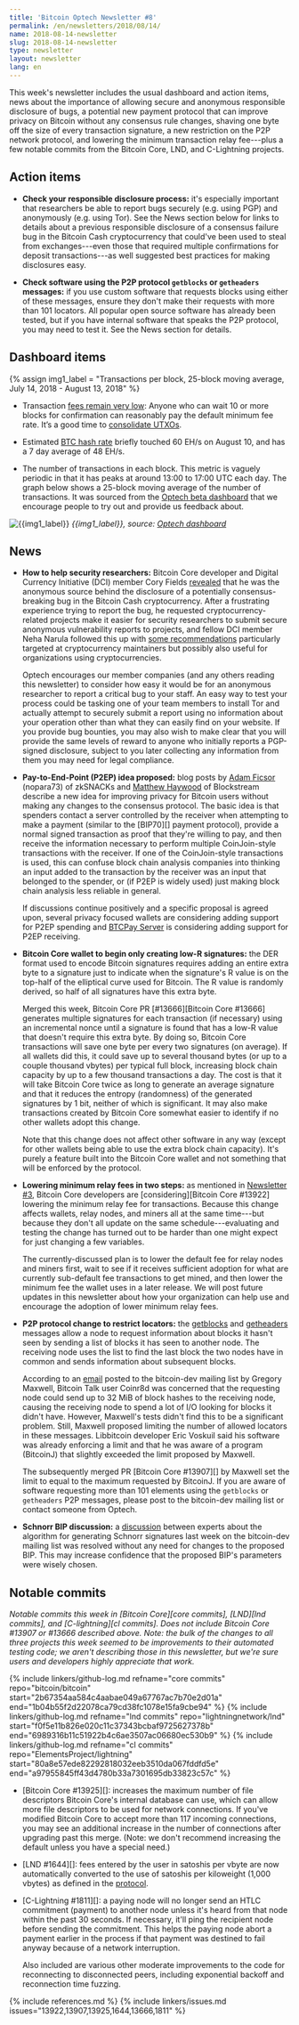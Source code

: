 ```yaml
---
title: 'Bitcoin Optech Newsletter #8'
permalink: /en/newsletters/2018/08/14/
name: 2018-08-14-newsletter
slug: 2018-08-14-newsletter
type: newsletter
layout: newsletter
lang: en
---
```

This week's newsletter includes the usual dashboard and action items,
news about the importance of allowing secure and anonymous responsible
disclosure of bugs, a potential new payment protocol that can improve
privacy on Bitcoin without any consensus rule changes, shaving one byte
off the size of every transaction signature, a new restriction on the P2P
network protocol, and lowering the minimum transaction relay fee---plus
a few notable commits from the Bitcoin Core, LND, and C-Lightning
projects.

## Action items

- **Check your responsible disclosure process:** it's especially
  important that researchers be able to report bugs securely (e.g. using
  PGP) and anonymously (e.g. using Tor).  See the News section below for
  links to details about a previous responsible disclosure of a consensus
  failure bug in the Bitcoin Cash cryptocurrency that could've been used
  to steal from exchanges---even those that required multiple
  confirmations for deposit transactions---as well suggested best
  practices for making disclosures easy.

- **Check software using the P2P protocol `getblocks` or `getheaders` messages:**
  if you use custom software that requests blocks using
  either of these messages, ensure they don't make their requests with
  more than 101 locators.  All popular open source software has already
  been tested, but if you have internal software that speaks the P2P
  protocol, you may need to test it.  See the News section for details.

## Dashboard items

{% assign img1_label = "Transactions per block, 25-block moving average, July 14, 2018 - August 13, 2018" %}

- Transaction [fees remain very low][fee metrics]: Anyone who can wait 10 or
more blocks for confirmation can reasonably pay the default minimum fee rate.
It’s a good time to [consolidate UTXOs][consolidate info].

- Estimated [BTC hash rate][btc hash rate] briefly touched 60 EH/s on August 10, and has a 7 day average of 48 EH/s.

- The number of transactions in each block. This metric is vaguely periodic in that it has peaks at around 13:00 to 17:00 UTC each
day. The graph below shows a 25-block moving average of the number of transactions. It was sourced from the
[Optech beta dashboard][periodic txn data] that we encourage people to try out and provide us feedback about.

![{{img1_label}}](/img/posts/transactions-spikes.png)
*{{img1_label}},
source: [Optech dashboard][periodic txn data]*

## News

- **How to help security researchers:** Bitcoin Core developer and Digital Currency Initiative (DCI) member Cory
  Fields [revealed][fields post] that he was the anonymous source behind
  the disclosure of a potentially consensus-breaking bug in the Bitcoin
  Cash cryptocurrency.  After a frustrating experience trying to report
  the bug, he requested cryptocurrency-related projects make it easier
  for security researchers to submit secure anonymous vulnerability
  reports to projects, and fellow DCI member Neha Narula followed this
  up with [some recommendations][narula recs] particularly targeted at
  cryptocurrency maintainers but possibly also useful for organizations
  using cryptocurrencies.


    Optech encourages our member companies (and any others reading this
    newsletter) to consider how easy it would be for an anonymous
    researcher to report a critical bug to your staff.  An easy way to
    test your process could be tasking one of your team members to
    install Tor and actually attempt to securely submit a report using
    no information about your operation other than what they can easily
    find on your website.  If you provide bug bounties, you may also
    wish to make clear that you will provide the same levels of reward
    to anyone who initially reports a PGP-signed disclosure, subject to
    you later collecting any information from them you may need for legal
    compliance.

- **Pay-to-End-Point (P2EP) idea proposed:** blog posts by [Adam
  Ficsor][nopara73 p2ep] (nopara73) of zkSNACKs and [Matthew
  Haywood][blockstream p2ep] of Blockstream describe a new idea for
  improving privacy for Bitcoin users without making any changes to the
  consensus protocol.  The basic idea is that spenders contact a server
  controlled by the receiver when attempting to make a payment (similar
  to the [BIP70][] payment protocol), provide a normal signed
  transaction as proof that they're willing to pay, and then receive the
  information necessary to perform multiple CoinJoin-style transactions
  with the receiver.  If one of the CoinJoin-style transactions is used,
  this can confuse block chain analysis companies into thinking an input
  added to the transaction by the receiver was an input that belonged to
  the spender, or (if P2EP is widely used) just making block chain
  analysis less reliable in general.

    If discussions continue positively and a specific proposal is agreed
    upon, several privacy focused wallets are considering adding support
    for P2EP spending and [BTCPay
    Server](https://github.com/btcpayserver/btcpayserver) is considering
    adding support for P2EP receiving.

- **Bitcoin Core wallet to begin only creating low-R signatures:**
  the DER format used to encode Bitcoin signatures
  requires adding an entire extra byte to a signature just to indicate
  when the signature's R value is on the top-half of
  the elliptical curve used for Bitcoin.  The R value is randomly
  derived, so half of all signatures have this extra byte.

    Merged this week, Bitcoin Core PR [#13666][Bitcoin Core #13666] generates multiple signatures for
    each transaction (if necessary) using an incremental nonce until a
    signature is found that has a low-R value that doesn't require this
    extra byte.  By doing so, Bitcoin Core transactions will save one
    byte per every two signatures (on average).  If all wallets did
    this, it could save up to several thousand bytes (or up to a couple
    thousand vbytes) per typical full block, increasing block chain
    capacity by up to a few thousand transactions a day.  The cost is
    that it will take Bitcoin Core twice as long to generate an average
    signature and that it reduces the entropy (randomness) of the
    generated signatures by 1 bit, neither of which is significant.  It
    may also make transactions created by Bitcoin Core somewhat easier
    to identify if no other wallets adopt this change.

    Note that this change does not affect other software in any way
    (except for other wallets being able to use the extra block chain
    capacity).  It's purely a feature built into the Bitcoin Core wallet
    and not something that will be enforced by the protocol.

- **Lowering minimum relay fees in two steps:** as mentioned in
  [Newsletter #3][news3 lower relay], Bitcoin Core developers are
  [considering][Bitcoin Core #13922] lowering the minimum relay fee for
  transactions.  Because this change affects wallets, relay nodes, and
  miners all at the same time---but because they don't all update on the
  same schedule---evaluating and testing the change has turned out to
  be harder than one might expect for just changing a few variables.

    The currently-discussed plan is to lower the default fee for relay
    nodes and miners first, wait to see if it receives sufficient
    adoption for what are currently sub-default fee transactions to
    get mined, and then lower the minimum fee the wallet uses in a later
    release.  We will post future updates in this newsletter about how
    your organization can help use and encourage the adoption of lower
    minimum relay fees.

- **P2P protocol change to restrict locators:** the [getblocks][p2p
  getblocks] and [getheaders][p2p getheaders] messages allow a node to
  request information about blocks it hasn't seen by sending a list of
  blocks it has seen to another node.  The receiving node uses the list
  to find the last block the two nodes have in common and sends
  information about subsequent blocks.

    According to an [email][bd locators] posted to the bitcoin-dev
    mailing list by Gregory Maxwell, Bitcoin Talk user Coinr8d was
    concerned that the requesting node could send up to 32 MiB of block
    hashes to the receiving node, causing the receiving node to spend a
    lot of I/O looking for blocks it didn't have.  However, Maxwell's
    tests didn't find this to be a significant problem.  Still, Maxwell
    proposed limiting the number of allowed locators in these messages.
    Libbitcoin developer Eric Voskuil said his software was already
    enforcing a limit and that he was aware of a program (BitcoinJ) that
    slightly exceeded the limit proposed by Maxwell.

    The subsequently merged PR [Bitcoin Core #13907][] by Maxwell set
    the limit to equal to the maximum requested by BitcoinJ.  If you are
    aware of software requesting more than 101 elements using the
    `getblocks` or `getheaders` P2P messages, please post to the
    bitcoin-dev mailing list or contact someone from Optech.

- **Schnorr BIP discussion:** a [discussion][schnorr discuss] between
  experts about the algorithm for generating Schnorr signatures last
  week on the bitcoin-dev mailing list was resolved without any need for
  changes to the proposed BIP.  This may increase confidence that the
  proposed BIP's parameters were wisely chosen.

## Notable commits

*Notable commits this week in [Bitcoin Core][core commits], [LND][lnd
commits], and [C-lightning][cl commits].  Does not include Bitcoin Core
#13907 or #13666 described above.  Note: the bulk of the changes to all three
projects this week seemed to be improvements to their automated testing
code; we aren't describing those in this newsletter, but we're sure
users and developers highly appreciate that work.*

{% include linkers/github-log.md
  refname="core commits"
  repo="bitcoin/bitcoin"
  start="2b67354aa584c4aabae049a67767ac7b70e2d01a"
  end="1b04b55f2d22078ca79cd38fc1078e15fa9cbe94"
%}
{% include linkers/github-log.md
  refname="lnd commits"
  repo="lightningnetwork/lnd"
  start="f0f5e11b826e020c11c37343bcbaf9725627378b"
  end="6989316b11c51922b4c6ae3507ac06680ec530b9"
%}
{% include linkers/github-log.md
  refname="cl commits"
  repo="ElementsProject/lightning"
  start="80a8e57ede82292818032eeb3510da067fddfd5e"
  end="a97955845ff43d4780b33a7301695db33823c57c"
%}

- [Bitcoin Core #13925][]: increases the maximum number of file
  descriptors Bitcoin Core's internal database can use, which can
  allow more file descriptors to be used for network connections.  If
  you've modified Bitcoin Core to accept more than 117 incoming
  connections, you may see an additional increase in the number of
  connections after upgrading past this merge.  (Note: we don't
  recommend increasing the default unless you have a special need.)

- [LND #1644][]: fees entered by the user in satoshis per vbyte are now
  automatically converted to the use of satoshis per kiloweight (1,000
  vbytes) as defined in the [protocol][BOLT2].

- [C-Lightning #1811][]: a paying node will no longer send an HTLC commitment
  (payment) to another node unless it's heard from that node within the
  past 30 seconds.  If necessary, it'll ping the recipient node before
  sending the commitment.  This helps the paying node abort a payment
  earlier in the process if that payment was destined to fail anyway
  because of a network interruption.

  Also included are various other moderate improvements to the code for
  reconnecting to disconnected peers, including exponential backoff and
  reconnection time fuzzing.

{% include references.md %}
{% include linkers/issues.md issues="13922,13907,13925,1644,13666,1811" %}

[news3 lower relay]: {{news3}}#news
[BOLT2]: https://github.com/lightningnetwork/lightning-rfc/blob/master/02-peer-protocol.md
[fields post]: https://medium.com/mit-media-lab-digital-currency-initiative/http-coryfields-com-cash-48a99b85aad4
[narula recs]: https://medium.com/mit-media-lab-digital-currency-initiative/reducing-the-risk-of-catastrophic-cryptocurrency-bugs-dcdd493c7569
[nopara73 p2ep]: https://medium.com/@nopara73/pay-to-endpoint-56eb05d3cac6
[blockstream p2ep]: https://blockstream.com/2018/08/08/improving-privacy-using-pay-to-endpoint.html
[p2p getblocks]: https://bitcoin.org/en/developer-reference#getblocks
[p2p getheaders]: https://bitcoin.org/en/developer-reference#getheaders
[bd locators]: https://lists.linuxfoundation.org/pipermail/bitcoin-dev/2018-August/016285.html
[schnorr discuss]: https://lists.linuxfoundation.org/pipermail/bitcoin-dev/2018-August/016278.html
[fee metrics]: https://statoshi.info/dashboard/db/fee-estimates
[consolidate info]: https://en.bitcoin.it/wiki/Techniques_to_reduce_transaction_fees#Consolidation
[btc hash rate]: https://fork.lol/pow/hashrate
[periodic txn data]: https://dashboard.bitcoinops.org/d/K7C9p0vmz/btc-number-of-txns-total-fee-per-block-volume?panelId=4&fullscreen&orgId=1
